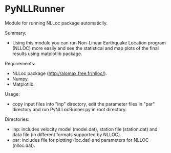 # PyNLLRunner
Module for running NLLoc package automaticlly.

Summary:
- Using this module you can run Non-Linear Earthquake Location program (NLLOC) more easily and see the statistical and map plots of the final results using matplotlib package.

Requirements:
- NLLoc package (http://alomax.free.fr/nlloc/).
- Numpy.
- Matplotlib.

Usage:
- copy input files into "inp" directory, edit the parameter files in "par" directory and run PyNLLocRunner.py in root directory.

Directories:
- inp: includes velocity model (model.dat), station file (station.dat) and data file (in different formats supported by NLLOC).
- par: includes file for plotting (loc.dat) and parameters for NLLOC (nlloc.dat).
